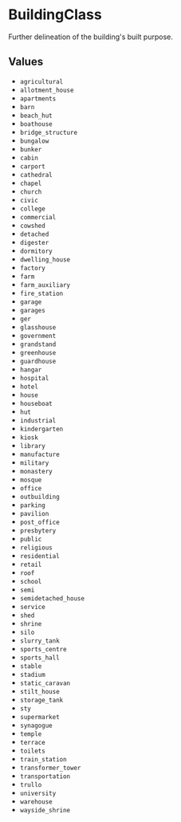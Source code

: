 # BuildingClass

Further delineation of the building's built purpose.

## Values

- `agricultural`
- `allotment_house`
- `apartments`
- `barn`
- `beach_hut`
- `boathouse`
- `bridge_structure`
- `bungalow`
- `bunker`
- `cabin`
- `carport`
- `cathedral`
- `chapel`
- `church`
- `civic`
- `college`
- `commercial`
- `cowshed`
- `detached`
- `digester`
- `dormitory`
- `dwelling_house`
- `factory`
- `farm`
- `farm_auxiliary`
- `fire_station`
- `garage`
- `garages`
- `ger`
- `glasshouse`
- `government`
- `grandstand`
- `greenhouse`
- `guardhouse`
- `hangar`
- `hospital`
- `hotel`
- `house`
- `houseboat`
- `hut`
- `industrial`
- `kindergarten`
- `kiosk`
- `library`
- `manufacture`
- `military`
- `monastery`
- `mosque`
- `office`
- `outbuilding`
- `parking`
- `pavilion`
- `post_office`
- `presbytery`
- `public`
- `religious`
- `residential`
- `retail`
- `roof`
- `school`
- `semi`
- `semidetached_house`
- `service`
- `shed`
- `shrine`
- `silo`
- `slurry_tank`
- `sports_centre`
- `sports_hall`
- `stable`
- `stadium`
- `static_caravan`
- `stilt_house`
- `storage_tank`
- `sty`
- `supermarket`
- `synagogue`
- `temple`
- `terrace`
- `toilets`
- `train_station`
- `transformer_tower`
- `transportation`
- `trullo`
- `university`
- `warehouse`
- `wayside_shrine`
